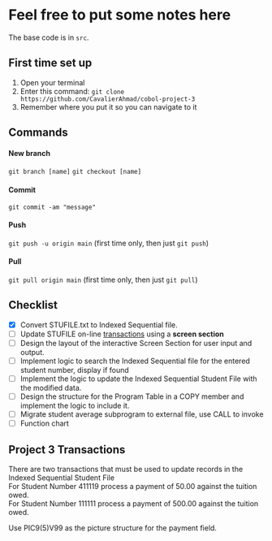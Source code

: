 # Feel free to put some notes here

The base code is in `src`.

## First time set up

1. Open your terminal
2. Enter this command:
`git clone https://github.com/CavalierAhmad/cobol-project-3`
3. Remember where you put it so you can navigate to it

## Commands

#### New branch

`git branch [name]`
`git checkout [name]`

#### Commit

`git commit -am "message"`

#### Push

`git push -u origin main` (first time only, then just `git push`)

#### Pull
 
`git pull origin main` (first time only, then just `git pull`)

## Checklist

- [x] Convert STUFILE.txt to Indexed Sequential file.
- [ ] Update STUFILE on-line [transactions](#transactions) using a **screen section**
- [ ] Design the layout of the interactive Screen Section for user input and output.
- [ ] Implement logic to search the Indexed Sequential file for the entered student number, display if found
- [ ] Implement the logic to update the Indexed Sequential Student File with the modified data.
- [ ] Design the structure for the Program Table in a COPY member and implement the logic to include it.
- [ ] Migrate student average subprogram to external file, use CALL to invoke
- [ ] Function chart

## Project 3 Transactions <a id="transactions"></a>

There are two transactions that must be used to update records in the Indexed Sequential Student File   
For Student Number 411119 process a payment of  50.00 against the tuition owed.    
For Student Number 111111 process a payment of 500.00 against the tuition owed.    

Use PIC9(5)V99 as the picture structure for the payment field.
